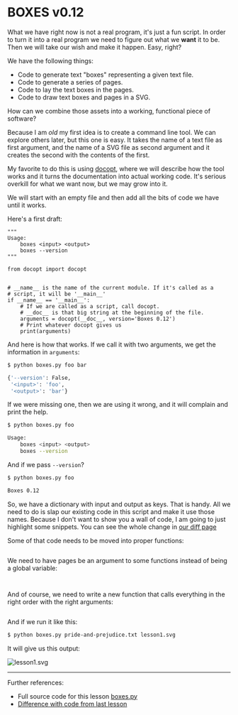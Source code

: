 # BOXES v0.12

What we have right now is not a real program, it's just a fun script. In order
to turn it into a real program we need to figure out what we **want** it to
be. Then we will take our wish and make it happen. Easy, right?

We have the following things:

* Code to generate text "boxes" representing a given text file.
* Code to generate a series of pages.
* Code to lay the text boxes in the pages.
* Code to draw text boxes and pages in a SVG.

How can we combine those assets into a working, functional piece of software?

Because I am *old* my first idea is to create a command line tool. We can
explore others later, but this one is easy. It takes the name of a text file
as first argument, and the name of a SVG file as second argument and it
creates the second with the contents of the first.

My favorite to do this is using [docopt](https://github.com/docopt/docopt),
where we will describe how the tool works and it turns the documentation into
actual working code. It's serious overkill for what we want now, but we may
grow into it.

We will start with an empty file and then add all the bits of code we have
until it works.

Here's a first draft:

```python-norun
"""
Usage:
    boxes <input> <output>
    boxes --version
"""

from docopt import docopt


# __name__ is the name of the current module. If it's called as a
# script, it will be '__main__'
if __name__ == '__main__':
    # If we are called as a script, call docopt.
    # __doc__ is that big string at the beginning of the file.
    arguments = docopt(__doc__, version='Boxes 0.12')
    # Print whatever docopt gives us
    print(arguments)
```

And here is how that works. If we call it with two arguments, we get the
information in `arguments`:

```sh
$ python boxes.py foo bar

{'--version': False,
 '<input>': 'foo',
 '<output>': 'bar'}
```

If we were missing one, then we are using it wrong, and it will complain and
print the help.

```sh
$ python boxes.py foo

Usage:
    boxes <input> <output>
    boxes --version
```

And if we pass `--version`?

```sh
$ python boxes.py foo

Boxes 0.12
```

So, we have a dictionary with input and output as keys. That is handy. All we
need to do is slap our existing code in this script and make it use those
names. Because I don't want to show you a wall of code, I am going to just
highlight some snippets. You can see the whole change in [our diff page](part2/code/diffs/lesson1_diff.html)

Some of that code needs to be moved into proper functions:

```python-include-norun:code/lesson1/boxes.py:202:215
```

We need to have pages be an argument to some functions instead of being a
global variable:

```python-include-norun:code/lesson1/boxes.py:63:63
```

```python-include-norun:code/lesson1/boxes.py:165:165
```

And of course, we need to write a new function that calls everything in the
right order with the right arguments:

```python-include-norun:code/lesson1/boxes.py:218:227
```

And if we run it like this:

```sh
$ python boxes.py pride-and-prejudice.txt lesson1.svg
```

It will give us this output:

![lesson1.svg](part2/lesson1.svg)

----------

Further references:

* Full source code for this lesson [boxes.py](part2/code/lesson1/boxes.py)
* [Difference with code from last lesson](part2/code/diffs/lesson1_diff.html)
